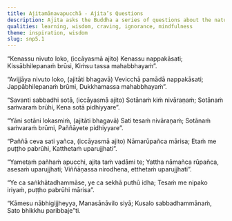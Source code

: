 ```yaml
---
title: Ajitamāṇavapucchā - Ajita’s Questions
description: Ajita asks the Buddha a series of questions about the nature of the world, the currents of defilements, how to overcome name and form and the conduct of those who have comprehended the Dhamma.
qualities: learning, wisdom, craving, ignorance, mindfulness
theme: inspiration, wisdom
slug: snp5.1
---
```


“Kenassu nivuto loko,
(iccāyasmā ajito)
Kenassu nappakāsati;
Kissābhilepanaṁ brūsi,
Kiṁsu tassa mahabbhayaṁ”.

“Avijjāya nivuto loko,
(ajitāti bhagavā)
Vevicchā pamādā nappakāsati;
Jappābhilepanaṁ brūmi,
Dukkhamassa mahabbhayaṁ”.

“Savanti sabbadhi sotā,
(iccāyasmā ajito)
Sotānaṁ kiṁ nivāraṇaṁ;
Sotānaṁ saṁvaraṁ brūhi,
Kena sotā pidhiyyare”.

“Yāni sotāni lokasmiṁ,
(ajitāti bhagavā)
Sati tesaṁ nivāraṇaṁ;
Sotānaṁ saṁvaraṁ brūmi,
Paññāyete pidhiyyare”.

“Paññā ceva sati yañca,
(iccāyasmā ajito)
Nāmarūpañca mārisa;
Etaṁ me puṭṭho pabrūhi,
Katthetaṁ uparujjhati”.

“Yametaṁ pañhaṁ apucchi,
ajita taṁ vadāmi te;
Yattha nāmañca rūpañca,
asesaṁ uparujjhati;
Viññāṇassa nirodhena,
etthetaṁ uparujjhati”.

“Ye ca saṅkhātadhammāse,
ye ca sekhā puthū idha;
Tesaṁ me nipako iriyaṁ,
puṭṭho pabrūhi mārisa”.

“Kāmesu nābhigijjheyya,
Manasānāvilo siyā;
Kusalo sabbadhammānaṁ,
Sato bhikkhu paribbaje”ti.
